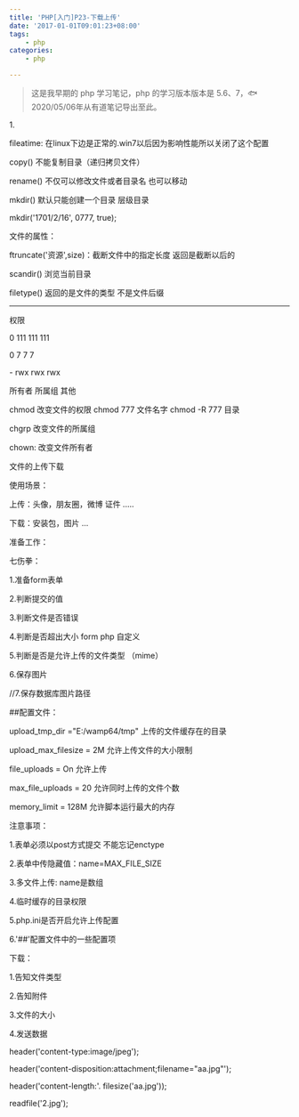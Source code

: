```yaml
---
title: 'PHP[入门]P23-下载上传'
date: '2017-01-01T09:01:23+08:00'
tags:
    - php
categories:
    - php

---
```




> 这是我早期的 php 学习笔记，php 的学习版本版本是 5.6、7，🐟2020/05/06年从有道笔记导出至此。


1\.

fileatime: 在linux下边是正常的.win7以后因为影响性能所以关闭了这个配置

copy() 不能复制目录（递归拷贝文件）

rename() 不仅可以修改文件或者目录名 也可以移动

mkdir() 默认只能创建一个目录 层级目录

mkdir(\'1701/2/16\', 0777, true);

文件的属性：

ftruncate(\'资源\',size)：截断文件中的指定长度 返回是截断以后的

scandir() 浏览当前目录

filetype() 返回的是文件的类型 不是文件后缀

---------

权限

0 111 111 111

0 7 7 7

\- rwx rwx rwx

所有者 所属组 其他

chmod 改变文件的权限 chmod 777 文件名字 chmod -R 777 目录

chgrp 改变文件的所属组

chown: 改变文件所有者

文件的上传下载

使用场景：

上传：头像，朋友圈，微博 证件 .....

下载：安装包，图片 ...

准备工作：

七伤拳：

1.准备form表单

2.判断提交的值

3.判断文件是否错误

4.判断是否超出大小 form php 自定义

5.判断是否是允许上传的文件类型 （mime）

6.保存图片

//7.保存数据库图片路径

\#\#配置文件：

upload\_tmp\_dir =\"E:/wamp64/tmp\" 上传的文件缓存在的目录

upload\_max\_filesize = 2M 允许上传文件的大小限制

file\_uploads = On 允许上传

max\_file\_uploads = 20 允许同时上传的文件个数

memory\_limit = 128M 允许脚本运行最大的内存

注意事项：

1.表单必须以post方式提交 不能忘记enctype

2.表单中传隐藏值：name=MAX\_FILE\_SIZE

3.多文件上传: name是数组

4.临时缓存的目录权限

5.php.ini是否开启允许上传配置

6.'\#\#'配置文件中的一些配置项

下载：

1.告知文件类型

2.告知附件

3.文件的大小

4.发送数据

header(\'content-type:image/jpeg\');

header(\'content-disposition:attachment;filename=\"aa.jpg\"\');

header(\'content-length:\'. filesize(\'aa.jpg\'));

readfile(\'2.jpg\');
